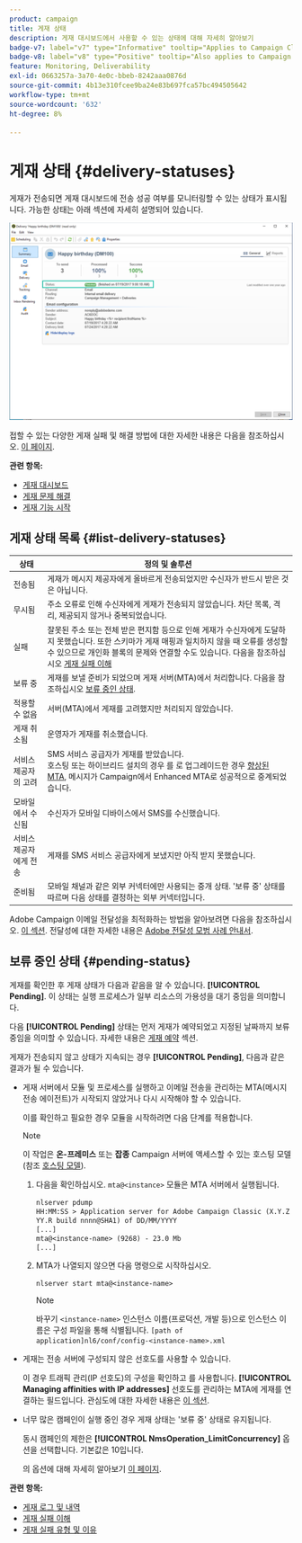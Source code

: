 ```yaml
---
product: campaign
title: 게재 상태
description: 게재 대시보드에서 사용할 수 있는 상태에 대해 자세히 알아보기
badge-v7: label="v7" type="Informative" tooltip="Applies to Campaign Classic v7"
badge-v8: label="v8" type="Positive" tooltip="Also applies to Campaign v8"
feature: Monitoring, Deliverability
exl-id: 0663257a-3a70-4e0c-bbeb-8242aaa0876d
source-git-commit: 4b13e310fcee9ba24e83b697fca57bc494505642
workflow-type: tm+mt
source-wordcount: '632'
ht-degree: 8%

---
```


# 게재 상태 {#delivery-statuses}



<!--ajouter intro 

ajouter screenshot -->

게재가 전송되면 게재 대시보드에 전송 성공 여부를 모니터링할 수 있는 상태가 표시됩니다. 가능한 상태는 아래 섹션에 자세히 설명되어 있습니다.

![](assets/delivery-status.png)

접할 수 있는 다양한 게재 실패 및 해결 방법에 대한 자세한 내용은 다음을 참조하십시오. [이 페이지](understanding-delivery-failures.md).

**관련 항목:**

* [게재 대시보드](delivery-dashboard.md)
* [게재 문제 해결](delivery-troubleshooting.md)
* [게재 기능 시작](about-deliverability.md)

## 게재 상태 목록 {#list-delivery-statuses}

<table> 
 <thead> 
  <tr> 
   <th> 상태<br /> </th> 
   <th> 정의 및 솔루션<br /> </th> 
  </tr> 
 </thead> 
 <tbody> 
  <tr> 
   <td> 전송됨<br /> </td> 
   <td> 게재가 메시지 제공자에게 올바르게 전송되었지만 수신자가 반드시 받은 것은 아닙니다.<br /> </td> 
  </tr> 
  <tr> 
   <td> 무시됨<br /> </td> 
   <td> 주소 오류로 인해 수신자에게 게재가 전송되지 않았습니다. 차단 목록, 격리, 제공되지 않거나 중복되었습니다. <br /> </td> 
  </tr> 
  <tr> 
   <td> 실패<br /> </td> 
   <td> 잘못된 주소 또는 전체 받은 편지함 등으로 인해 게재가 수신자에게 도달하지 못했습니다. 또한 스키마가 게재 매핑과 일치하지 않을 때 오류를 생성할 수 있으므로 개인화 블록의 문제와 연결할 수도 있습니다. 다음을 참조하십시오 <a href="understanding-delivery-failures.md" target="_blank">게재 실패 이해</a><br /> </td> 
  </tr>
  <tr> 
   <td> 보류 중<br /> </td> 
   <td> 게재를 보낼 준비가 되었으며 게재 서버(MTA)에서 처리합니다. 다음을 참조하십시오 <a href="#pending-status" target="_blank">보류 중인 상태</a>.<br /> </td> 
  </tr> 
  <tr> 
   <td> 적용할 수 없음<br /> </td> 
   <td> 서버(MTA)에서 게재를 고려했지만 처리되지 않았습니다.<br /> </td> 
  </tr>  
  <tr> 
   <td> 게재 취소됨<br /> </td> 
   <td> 운영자가 게재를 취소했습니다.<br /> </td> 
  </tr> 
  <tr> 
   <td> 서비스 제공자의 고려<br /> </td> 
   <td> SMS 서비스 공급자가 게재를 받았습니다.<br /> 호스팅 또는 하이브리드 설치의 경우 를 로 업그레이드한 경우 <a href="sending-with-enhanced-mta.md" target="_blank">향상된 MTA</a>, 메시지가 Campaign에서 Enhanced MTA로 성공적으로 중계되었습니다.</td> 
  </tr> 
  <tr> 
   <td> 모바일에서 수신됨<br /> </td> 
   <td> 수신자가 모바일 디바이스에서 SMS를 수신했습니다.<br /> </td> 
  </tr>
  <tr> 
   <td> 서비스 제공자에게 전송<br /> </td> 
   <td> 게재를 SMS 서비스 공급자에게 보냈지만 아직 받지 못했습니다.<br />
   </td> 
  </tr> 
  <tr> 
   <td> 준비됨<br /> </td> 
   <td> 모바일 채널과 같은 외부 커넥터에만 사용되는 중개 상태. '보류 중' 상태를 따르며 다음 상태를 결정하는 외부 커넥터입니다.<br /> </td> 
  </tr> 
 </tbody> 
</table>

Adobe Campaign 이메일 전달성을 최적화하는 방법을 알아보려면 다음을 참조하십시오. [이 섹션](about-deliverability.md). 전달성에 대한 자세한 내용은 [Adobe 전달성 모범 사례 안내서](https://experienceleague.adobe.com/docs/deliverability-learn/deliverability-best-practice-guide/introduction.html?lang=ko).

## 보류 중인 상태 {#pending-status}

게재를 확인한 후 게재 상태가 다음과 같음을 알 수 있습니다. **[!UICONTROL Pending]**. 이 상태는 실행 프로세스가 일부 리소스의 가용성을 대기 중임을 의미합니다.

다음 **[!UICONTROL Pending]** 상태는 먼저 게재가 예약되었고 지정된 날짜까지 보류 중임을 의미할 수 있습니다. 자세한 내용은 [게재 예약](steps-sending-the-delivery.md#scheduling-the-delivery-sending) 섹션.

게재가 전송되지 않고 상태가 지속되는 경우 **[!UICONTROL Pending]**, 다음과 같은 결과가 될 수 있습니다.

* 게재 서버에서 모듈 및 프로세스를 실행하고 이메일 전송을 관리하는 MTA(메시지 전송 에이전트)가 시작되지 않았거나 다시 시작해야 할 수 있습니다.

   이를 확인하고 필요한 경우 모듈을 시작하려면 다음 단계를 적용합니다.

   >[!NOTE]
   >
   >이 작업은 **온-프레미스** 또는 **잡종** Campaign 서버에 액세스할 수 있는 호스팅 모델(참조 [호스팅 모델](../../installation/using/hosting-models.md)).

   1. 다음을 확인하십시오. `mta@<instance>` 모듈은 MTA 서버에서 실행됩니다.

      ```
      nlserver pdump
      HH:MM:SS > Application server for Adobe Campaign Classic (X.Y.Z YY.R build nnnn@SHA1) of DD/MM/YYYY
      [...]
      mta@<instance-name> (9268) - 23.0 Mb
      [...]
      ```

   1. MTA가 나열되지 않으면 다음 명령으로 시작하십시오.

      ```
      nlserver start mta@<instance-name>
      ```

      >[!NOTE]
      >
      >바꾸기 `<instance-name>` 인스턴스 이름(프로덕션, 개발 등)으로 인스턴스 이름은 구성 파일을 통해 식별됩니다. `[path of application]nl6/conf/config-<instance-name>.xml`

* 게재는 전송 서버에 구성되지 않은 선호도를 사용할 수 있습니다.

   이 경우 트래픽 관리(IP 선호도)의 구성을 확인하고 를 사용합니다. **[!UICONTROL Managing affinities with IP addresses]** 선호도를 관리하는 MTA에 게재를 연결하는 필드입니다. 관심도에 대한 자세한 내용은 [이 섹션](../../installation/using/configure-delivery-settings.md).

* 너무 많은 캠페인이 실행 중인 경우 게재 상태는 &#39;보류 중&#39; 상태로 유지됩니다.

   동시 캠페인의 제한은 **[!UICONTROL NmsOperation_LimitConcurrency]** 옵션을 선택합니다. 기본값은 10입니다.

   의 옵션에 대해 자세히 알아보기 [이 페이지](../../installation/using/configuring-campaign-options.md).


**관련 항목:**

* [게재 로그 및 내역](#delivery-logs-and-history)
* [게재 실패 이해](understanding-delivery-failures.md)
* [게재 실패 유형 및 이유](understanding-delivery-failures.md#delivery-failure-types-and-reasons)
